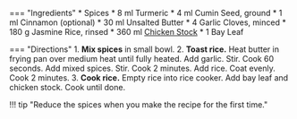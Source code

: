 === "Ingredients"
    * Spices
        * 8 ml Turmeric
        * 4 ml Cumin Seed, ground
        * 1 ml Cinnamon (optional)
    * 30 ml Unsalted Butter
    * 4 Garlic Cloves, minced
    * 180 g Jasmine Rice, rinsed
    * 360 ml [Chicken Stock](../../soups/stocks/meat-stock.md)
    * 1 Bay Leaf

=== "Directions"
    1. **Mix spices** in small bowl.
    2. **Toast rice.** Heat butter in frying pan over medium heat until fully heated. Add garlic. Stir. Cook 60 seconds. Add mixed spices. Stir. Cook 2 minutes. Add rice. Coat evenly. Cook 2 minutes.
    3. **Cook rice.** Empty rice into rice cooker. Add bay leaf and chicken stock. Cook until done.

!!! tip "Reduce the spices when you make the recipe for the first time."

[^1]:
    Moncel, Beth. ["Yellow Jasmine Rice."](https://www.budgetbytes.com/yellow-jasmine-rice/) *Budget Bytes.* 14 June 2018. Accessed 2020.

